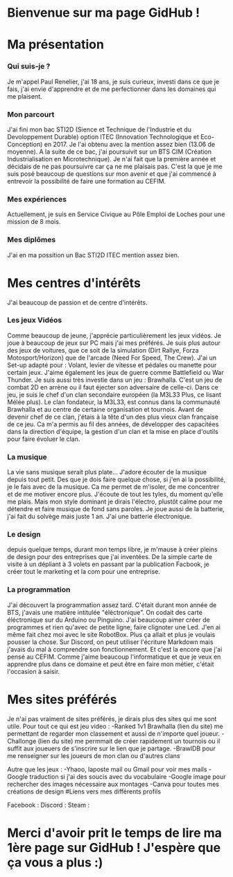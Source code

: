 # Bienvenue sur ma page GidHub !
# Ma présentation

### Qui suis-je ?

Je m'appel Paul Renelier, j'ai 18 ans, je suis curieux, investi dans ce que je fais, j'ai envie d'apprendre et de me perfectionner dans les domaines qui me plaisent.
### Mon parcourt

J'ai fini mon bac STI2D (Sience et Technique de l'Industrie et du Devoloppement Durable) option ITEC (Innovation Technologique et Eco-Conception) en 2017. Je l'ai obtenu avec la mention assez bien (13.06 de moyenne).
A la suite de ce bac, j'ai poursuivit sur un BTS CIM (Création Industrialisation en Microtechnique). Je n'ai fait que la première année et décidais de ne pas poursuivre car ça ne me plaisais pas.
C'est la que je me suis posé beaucoup de questions sur mon avenir et que j'ai commencé à entrevoir la possibilité de faire une formation au CEFIM.
### Mes expériences

Actuellement, je suis en Service Civique au Pôle Emploi de Loches pour une mission de 8 mois. 
### Mes diplômes

J'ai en ma possition un Bac STI2D ITEC mention assez bien.

# Mes centres d'intérêts

J'ai beaucoup de passion et de centre d'intérêts.
### Les jeux Vidéos

Comme beaucoup de jeune, j'apprécie particulièrement les jeux vidéos.
Je joue à beaucoup de jeux sur PC mais j'ai mes préférés. Je suis plus autour des jeux de voitures, que ce soit de la simulation (Dirt Rallye, Forza Motosport/Horizon) que de l'arcade (Need For Speed, The Crew). J'ai un Set-up adapté pour : Volant, levier de vitesse et pédales ou manette pour certain jeux.
J'aime également les jeux de guerre comme Battlefield ou War Thunder.
Je suis aussi très investie dans un jeu : Brawhalla. C'est un jeu de combat 2D en arrène ou il faut éjecter son adversaire de celle-ci. Dans ce jeu, je suis le chef d'un clan secondaire européen (la M3L33 Plus, ce lisant Mélée plus). Le clan fondateur, la M3L33, est connus dans la communauté Brawhalla et au centre de certaine organisation et tournois. Avant de devenir chef de ce clan, j'étais à la tête d'un des plus vieux clan française de ce jeu. Ca m'a permis au fil des années, de développer des capacitées dans la direction d'équipe, la gestion d'un clan et la mise en place d'outils pour faire évoluer le clan.
### La musique

La vie sans musique serait plus plate...
J'adore écouter de la musique depuis tout petit. Des que je dois faire quelque chose, si j'en ai la possibilité, je le fais avec de la musique. Ca me permet de m'isoler, de me concentrer et de me motiver encore plus.
J'écoute de tout les tyles, du moment qu'elle me plais. Mais mon style dominant je dirais l'électro, plustôt calme pour me détendre et faire musique de fond sans paroles.
Je joue aussi de la batterie, j'ai fait du solvège mais juste 1 an. J'ai une batterie électronique.
### Le design

depuis quelque temps, durant mon temps libre, je m'mause à créer pleins de design pour des entreprises que j'ai inventées. De la simple carte de visite à un dépliant à 3 volets en passant par la publication Facbook, je créer tout le marketing et la com pour une entreprise.

### La programmation 

J'ai découvert la programmation assez tard. C'était durant mon année de BTS, j'avais une matière intitulée "éléctronique". On codait des carte éléctronique sur du Arduino ou Pinguino. J'ai beaucoup aimer créer de programmes et rien qu'avec de petite ligne, faire clignoter une Led. J'en ai même fait chez moi avec le site RobotBox.
Plus ça allait et plus je voulais pousser la chose. Sur Discord, on peut utiliser l'écriture Markdown mais j'avais du mal à comprendre son fonctionnement. Et c'est la encore que j'ai pensé au CEFIM. Comme j'aime beaucoup l'informatique et que je veux en apprendre plus dans ce domaine et peut être en faire mon métier, c'était l'occasion à saisir.

# Mes sites préférés

Je n'ai pas vraiment de sites préférés, je dirais plus des sites qui me sont utile.
Pour tout ce qui est jeu video :
-Ranked 1v1 Brawhalla (lien du site) me permettant de regarder mon classement et aussi de n'importe quel joueur.
-Challonge (lien du site) me permmait de créer rapidement un tournois ou il suffit aux joueuers de s'inscrire sur le lien que je partage.
-BrawlDB pour me renseigner sur les joueurs de mon clan ou d'autres clans

Autre que les jeux :
-Yhaoo, laposte mail ou Gmail pour voir mes mails
-Google traduction si j'ai des soucis avec du vocabulaire
-Google image pour rechercher des images nécessaire aux montages
-Canva pour toutes mes créations de design
#Liens vers mes différents profils 

Facebook :
Discord :
Steam :


# Merci d'avoir prit le temps de lire ma 1ère page sur GidHub ! J'espère que ça vous a plus :)
